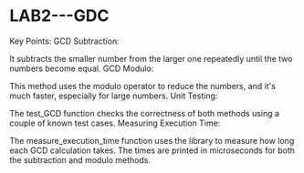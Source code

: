 # LAB2---GDC

Key Points:
GCD Subtraction:

It subtracts the smaller number from the larger one repeatedly until the two numbers become equal.
GCD Modulo:

This method uses the modulo operator to reduce the numbers, and it's much faster, especially for large numbers.
Unit Testing:

The test_GCD function checks the correctness of both methods using a couple of known test cases.
Measuring Execution Time:

The measure_execution_time function uses the <chrono> library to measure how long each GCD calculation takes. The times are printed in microseconds for both the subtraction and modulo methods.
